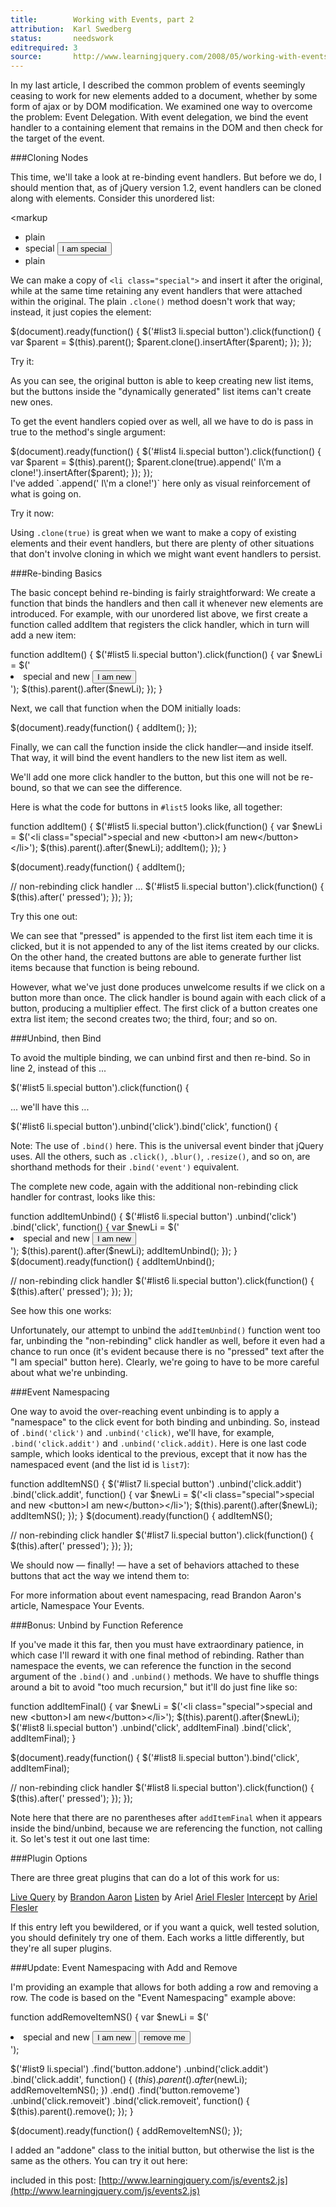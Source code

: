 ```yaml
---
title:        Working with Events, part 2
attribution:  Karl Swedberg 
status:       needswork
editrequired: 3
source:       http://www.learningjquery.com/2008/05/working-with-events-part-2
---
```

In my last article, I described the common problem of events seemingly ceasing
to work for new elements added to a document, whether by some form of ajax or
by DOM modification. We examined one way to overcome the problem: Event
Delegation. With event delegation, we bind the event handler to a containing
element that remains in the DOM and then check for the target of the event.

###Cloning Nodes

This time, we'll take a look at re-binding event handlers. But before we do, I
should mention that, as of jQuery version 1.2, event handlers can be cloned
along with elements. Consider this unordered list:

<markup
  <ul id="list3" class="eventlist">
    <li>plain</li>
    <li class="special">special <button>I am special</button></li>
    <li>plain</li>
  </ul>
</markup>

We can make a copy of `<li class="special">` and insert it after the original,
while at the same time retaining any event handlers that were attached within
the original. The plain `.clone()` method doesn't work that way; instead, it just
copies the element:

<javascript>
$(document).ready(function() {
  $('#list3 li.special button').click(function() {
    var $parent = $(this).parent();
    $parent.clone().insertAfter($parent);
  });
});
</javascript>

Try it:

As you can see, the original button is able to keep creating new list items,
but the buttons inside the "dynamically generated" list items can't create new
ones.

To get the event handlers copied over as well, all we have to do is pass in
true to the method's single argument:

<javascript>
$(document).ready(function() {
  $('#list4 li.special button').click(function() {
    var $parent = $(this).parent();
    $parent.clone(true).append(' I\'m a clone!').insertAfter($parent);
  });
});
</javascript>

<div class="note" markdown="1">
I've added `.append(' I\'m a clone!')` here only as visual reinforcement of what is going on.
</div>

Try it now:

Using `.clone(true)` is great when we want to make a copy of existing elements
and their event handlers, but there are plenty of other situations that don't
involve cloning in which we might want event handlers to persist.

###Re-binding Basics

The basic concept behind re-binding is fairly straightforward: We create a
function that binds the handlers and then call it whenever new elements are
introduced. For example, with our unordered list above, we first create a
function called addItem that registers the click handler, which in turn will
add a new item:

<javascript>
function addItem() {
  $('#list5 li.special button').click(function() {
    var $newLi = $('<li class="special">special and new <button>I am new</button></li>');
    $(this).parent().after($newLi);
  });  
}
</javascript>

Next, we call that function when the DOM initially loads:

<javascript>
$(document).ready(function() {
  addItem();
});
</javascript>

Finally, we can call the function inside the click handler—and inside itself.
That way, it will bind the event handlers to the new list item as well.

We'll add one more click handler to the button, but this one will not be
re-bound, so that we can see the difference.

Here is what the code for buttons in `#list5` looks like, all together:

<javascript>
function addItem() {
  $('#list5 li.special button').click(function() {
    var $newLi = $('&lt;li class="special"&gt;special and new &lt;button&gt;I am new&lt;/button&gt;&lt;/li&gt;');
    $(this).parent().after($newLi);
    addItem();
  });
}

$(document).ready(function() {
  addItem();
 
  // non-rebinding click handler ...
  $('#list5 li.special button').click(function() {
    $(this).after(' pressed');
  });
});
</javascript>

Try this one out:

We can see that "pressed" is appended to the first list item each time it is
clicked, but it is not appended to any of the list items created by our clicks.
On the other hand, the created buttons are able to generate further list items
because that function is being rebound.

However, what we've just done produces unwelcome results if we click on a
button more than once. The click handler is bound again with each click of a
button, producing a multiplier effect. The first click of a button creates one
extra list item; the second creates two; the third, four; and so on.

###Unbind, then Bind

To avoid the multiple binding, we can unbind first and then re-bind. So in line 2, instead of this ...

<javascript>
$('#list5 li.special button').click(function() {
</javascript>

... we'll have this ...

<javascript>
$('#list6 li.special button').unbind('click').bind('click', function() {
</javascript>

Note: The use of `.bind()` here. This is the universal event binder that jQuery
uses. All the others, such as `.click()`, `.blur()`, `.resize()`, and so on, are
shorthand methods for their `.bind('event')` equivalent.

The complete new code, again with the additional non-rebinding click handler
for contrast, looks like this:

<javascript>
function addItemUnbind() {
  $('#list6 li.special button')
    .unbind('click')
    .bind('click', function() {
      var $newLi = $('<li class="special">special and new <button>I am new</button></li>');
      $(this).parent().after($newLi);
      addItemUnbind();
  });
}
$(document).ready(function() {
  addItemUnbind();
 
  // non-rebinding click handler
  $('#list6 li.special button').click(function() {
    $(this).after(' pressed');
  });
});
</javascript>

See how this one works:

Unfortunately, our attempt to unbind the `addItemUnbind()` function went too far,
unbinding the "non-rebinding" click handler as well, before it even had a
chance to run once (it's evident because there is no "pressed" text after the
"I am special" button here). Clearly, we're going to have to be more careful
about what we're unbinding.

###Event Namespacing

One way to avoid the over-reaching event unbinding is to apply a "namespace" to
the click event for both binding and unbinding. So, instead of `.bind('click')`
and `.unbind('click)`, we'll have, for example, `.bind('click.addit')` and
`.unbind('click.addit)`. Here is one last code sample, which looks identical to
the previous, except that it now has the namespaced event (and the list id is
`list7`):

<javascript>
function addItemNS() {
  $('#list7 li.special button')
    .unbind('click.addit')
    .bind('click.addit', function() {
      var $newLi = $('&lt;li class="special"&gt;special and new &lt;button&gt;I am new&lt;/button&gt;&lt;/li&gt;');
      $(this).parent().after($newLi);
      addItemNS();
  });
}
$(document).ready(function() {
  addItemNS();
 
  // non-rebinding click handler
  $('#list7 li.special button').click(function() {
    $(this).after(' pressed');
  });
});
</javascript>

We should now — finally! — have a set of behaviors attached to these buttons that act the way we intend them to:

For more information about event namespacing, read Brandon Aaron's article, Namespace Your Events.

###Bonus: Unbind by Function Reference

If you've made it this far, then you must have extraordinary patience, in which
case I'll reward it with one final method of rebinding. Rather than namespace
the events, we can reference the function in the second argument of the `.bind()`
and `.unbind()` methods. We have to shuffle things around a bit to avoid "too
much recursion," but it'll do just fine like so:

<javascript>
function addItemFinal() {
    var $newLi = $('&lt;li class="special"&gt;special and new &lt;button&gt;I am new&lt;/button&gt;&lt;/li&gt;');
    $(this).parent().after($newLi);
    $('#list8 li.special button')
      .unbind('click', addItemFinal)
      .bind('click', addItemFinal);
}
 
$(document).ready(function() {
$('#list8 li.special button').bind('click', addItemFinal);
 
  // non-rebinding click handler
  $('#list8 li.special button').click(function() {
    $(this).after(' pressed');
  });
});
</javascript>

Note here that there are no parentheses after `addItemFinal` when it appears
inside the bind/unbind, because we are referencing the function, not calling
it. So let's test it out one last time:

###Plugin Options

There are three great plugins that can do a lot of this work for us:

[Live Query](http://plugins.jquery.com/project/livequery) by [Brandon Aaron](http://blog.brandonaaron.net/)
[Listen](http://plugins.jquery.com/project/Listen) by Ariel [Ariel Flesler](http://flesler.blogspot.com/)
[Intercept](http://plugins.jquery.com/project/Intercept) by [Ariel Flesler](http://flesler.blogspot.com/)

If this entry left you bewildered, or if you want a quick, well tested
solution, you should definitely try one of them. Each works a little
differently, but they're all super plugins.

###Update: Event Namespacing with Add and Remove

I'm providing an example that allows for both adding a row and removing a row.
The code is based on the "Event Namespacing" example above:

<javascript>

function addRemoveItemNS() {
  var $newLi = $('<li class="special">special and new <button class="addone">I am new</button> <button class="removeme">remove me</button></li>');
 
$('#list9 li.special')
  .find('button.addone')
    .unbind('click.addit')
    .bind('click.addit', function() {
      $(this).parent().after($newLi);
      addRemoveItemNS();
  })
  .end()
  .find('button.removeme')
  .unbind('click.removeit')
  .bind('click.removeit', function() {
    $(this).parent().remove();
  });
}
 
$(document).ready(function() {
  addRemoveItemNS();
});
</javascript>

I added an "addone" class to the initial button, but otherwise the list is the
same as the others. You can try it out here:

included in this post:
[http://www.learningjquery.com/js/events2.js](http://www.learningjquery.com/js/events2.js)
